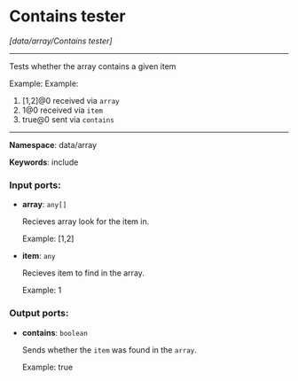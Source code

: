 # Contains tester

_[data/array/Contains tester]_

---

Tests whether the array contains a given item

Example:
Example:
1. [1,2]@0 received via `array` 
2. 1@0 received via `item` 
3. true@0 sent via `contains`

---

__Namespace__: data/array

__Keywords__: include

### Input ports:

* __array__: ` any[] `

    Recieves array look for the item in.
    
    Example:
    [1,2]


* __item__: ` any `

    Recieves item to find in the array.
    
    Example:
     1

### Output ports:

* __contains__: ` boolean `

    Sends whether the `item` was found in the `array`.
    
    Example:
    true

